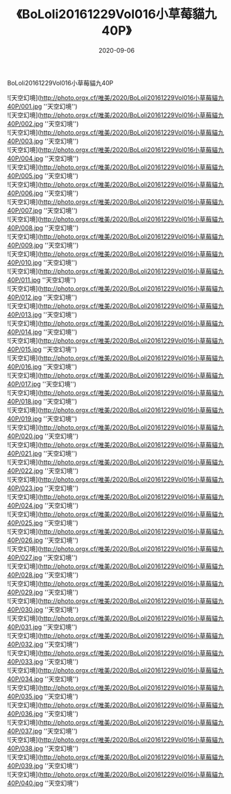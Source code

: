 ﻿---
layout: post
title:  《BoLoli20161229Vol016小草莓貓九40P》
date:   2020-09-06
img: http://photo.orgx.cf/唯美/2020/BoLoli20161229Vol016小草莓貓九40P/000.jpg
categories: [美女, 清纯, 唯美]
---

BoLoli20161229Vol016小草莓貓九40P



![天空幻境](http://photo.orgx.cf/唯美/2020/BoLoli20161229Vol016小草莓貓九40P/001.jpg ''天空幻境'') <br>
![天空幻境](http://photo.orgx.cf/唯美/2020/BoLoli20161229Vol016小草莓貓九40P/002.jpg ''天空幻境'') <br>
![天空幻境](http://photo.orgx.cf/唯美/2020/BoLoli20161229Vol016小草莓貓九40P/003.jpg ''天空幻境'') <br>
![天空幻境](http://photo.orgx.cf/唯美/2020/BoLoli20161229Vol016小草莓貓九40P/004.jpg ''天空幻境'') <br>
![天空幻境](http://photo.orgx.cf/唯美/2020/BoLoli20161229Vol016小草莓貓九40P/005.jpg ''天空幻境'') <br>
![天空幻境](http://photo.orgx.cf/唯美/2020/BoLoli20161229Vol016小草莓貓九40P/006.jpg ''天空幻境'') <br>
![天空幻境](http://photo.orgx.cf/唯美/2020/BoLoli20161229Vol016小草莓貓九40P/007.jpg ''天空幻境'') <br>
![天空幻境](http://photo.orgx.cf/唯美/2020/BoLoli20161229Vol016小草莓貓九40P/008.jpg ''天空幻境'') <br>
![天空幻境](http://photo.orgx.cf/唯美/2020/BoLoli20161229Vol016小草莓貓九40P/009.jpg ''天空幻境'') <br>
![天空幻境](http://photo.orgx.cf/唯美/2020/BoLoli20161229Vol016小草莓貓九40P/010.jpg ''天空幻境'') <br>
![天空幻境](http://photo.orgx.cf/唯美/2020/BoLoli20161229Vol016小草莓貓九40P/011.jpg ''天空幻境'') <br>
![天空幻境](http://photo.orgx.cf/唯美/2020/BoLoli20161229Vol016小草莓貓九40P/012.jpg ''天空幻境'') <br>
![天空幻境](http://photo.orgx.cf/唯美/2020/BoLoli20161229Vol016小草莓貓九40P/013.jpg ''天空幻境'') <br>
![天空幻境](http://photo.orgx.cf/唯美/2020/BoLoli20161229Vol016小草莓貓九40P/014.jpg ''天空幻境'') <br>
![天空幻境](http://photo.orgx.cf/唯美/2020/BoLoli20161229Vol016小草莓貓九40P/015.jpg ''天空幻境'') <br>
![天空幻境](http://photo.orgx.cf/唯美/2020/BoLoli20161229Vol016小草莓貓九40P/016.jpg ''天空幻境'') <br>
![天空幻境](http://photo.orgx.cf/唯美/2020/BoLoli20161229Vol016小草莓貓九40P/017.jpg ''天空幻境'') <br>
![天空幻境](http://photo.orgx.cf/唯美/2020/BoLoli20161229Vol016小草莓貓九40P/018.jpg ''天空幻境'') <br>
![天空幻境](http://photo.orgx.cf/唯美/2020/BoLoli20161229Vol016小草莓貓九40P/019.jpg ''天空幻境'') <br>
![天空幻境](http://photo.orgx.cf/唯美/2020/BoLoli20161229Vol016小草莓貓九40P/020.jpg ''天空幻境'') <br>
![天空幻境](http://photo.orgx.cf/唯美/2020/BoLoli20161229Vol016小草莓貓九40P/021.jpg ''天空幻境'') <br>
![天空幻境](http://photo.orgx.cf/唯美/2020/BoLoli20161229Vol016小草莓貓九40P/022.jpg ''天空幻境'') <br>
![天空幻境](http://photo.orgx.cf/唯美/2020/BoLoli20161229Vol016小草莓貓九40P/023.jpg ''天空幻境'') <br>
![天空幻境](http://photo.orgx.cf/唯美/2020/BoLoli20161229Vol016小草莓貓九40P/024.jpg ''天空幻境'') <br>
![天空幻境](http://photo.orgx.cf/唯美/2020/BoLoli20161229Vol016小草莓貓九40P/025.jpg ''天空幻境'') <br>
![天空幻境](http://photo.orgx.cf/唯美/2020/BoLoli20161229Vol016小草莓貓九40P/026.jpg ''天空幻境'') <br>
![天空幻境](http://photo.orgx.cf/唯美/2020/BoLoli20161229Vol016小草莓貓九40P/027.jpg ''天空幻境'') <br>
![天空幻境](http://photo.orgx.cf/唯美/2020/BoLoli20161229Vol016小草莓貓九40P/028.jpg ''天空幻境'') <br>
![天空幻境](http://photo.orgx.cf/唯美/2020/BoLoli20161229Vol016小草莓貓九40P/029.jpg ''天空幻境'') <br>
![天空幻境](http://photo.orgx.cf/唯美/2020/BoLoli20161229Vol016小草莓貓九40P/030.jpg ''天空幻境'') <br>
![天空幻境](http://photo.orgx.cf/唯美/2020/BoLoli20161229Vol016小草莓貓九40P/031.jpg ''天空幻境'') <br>
![天空幻境](http://photo.orgx.cf/唯美/2020/BoLoli20161229Vol016小草莓貓九40P/032.jpg ''天空幻境'') <br>
![天空幻境](http://photo.orgx.cf/唯美/2020/BoLoli20161229Vol016小草莓貓九40P/033.jpg ''天空幻境'') <br>
![天空幻境](http://photo.orgx.cf/唯美/2020/BoLoli20161229Vol016小草莓貓九40P/034.jpg ''天空幻境'') <br>
![天空幻境](http://photo.orgx.cf/唯美/2020/BoLoli20161229Vol016小草莓貓九40P/035.jpg ''天空幻境'') <br>
![天空幻境](http://photo.orgx.cf/唯美/2020/BoLoli20161229Vol016小草莓貓九40P/036.jpg ''天空幻境'') <br>
![天空幻境](http://photo.orgx.cf/唯美/2020/BoLoli20161229Vol016小草莓貓九40P/037.jpg ''天空幻境'') <br>
![天空幻境](http://photo.orgx.cf/唯美/2020/BoLoli20161229Vol016小草莓貓九40P/038.jpg ''天空幻境'') <br>
![天空幻境](http://photo.orgx.cf/唯美/2020/BoLoli20161229Vol016小草莓貓九40P/039.jpg ''天空幻境'') <br>
![天空幻境](http://photo.orgx.cf/唯美/2020/BoLoli20161229Vol016小草莓貓九40P/040.jpg ''天空幻境'') <br>